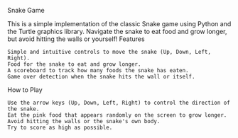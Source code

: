 Snake Game

This is a simple implementation of the classic Snake game using Python and the Turtle graphics library. Navigate the snake to eat food and grow longer, but avoid hitting the walls or yourself!
Features

    Simple and intuitive controls to move the snake (Up, Down, Left, Right).
    Food for the snake to eat and grow longer.
    A scoreboard to track how many foods the snake has eaten.
    Game over detection when the snake hits the wall or itself.

How to Play

    Use the arrow keys (Up, Down, Left, Right) to control the direction of the snake.
    Eat the pink food that appears randomly on the screen to grow longer.
    Avoid hitting the walls or the snake's own body.
    Try to score as high as possible.

